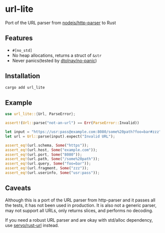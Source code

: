 # url-lite

Port of the URL parser from
[nodejs/http-parser](https://github.com/nodejs/http-parser) to Rust

## Features

- `#[no_std]`
- No heap allocations, returns a struct of `&str`
- Never panics(tested by [dtolnay/no-panic](https://github.com/dtolnay/no-panic))

## Installation

```sh
cargo add url_lite
```

## Example

```rust
use url_lite::{Url, ParseError};

assert!(Url::parse("not-an-url") == Err(ParseError::Invalid))

let input = "https://usr:pass@example.com:8080/some%20path?foo=bar#zzz";
let url = Url::parse(input).expect("Invalid URL");

assert_eq!(url.schema, Some("https"));
assert_eq!(url.host, Some("example.com"));
assert_eq!(url.port, Some("8080"));
assert_eq!(url.path, Some("/some%20path"));
assert_eq!(url.query, Some("foo=bar"));
assert_eq!(url.fragment, Some("zzz"));
assert_eq!(url.userinfo, Some("usr:pass"));
```

## Caveats

Although this is a port of the URL parser from http-parser and it passes all
the tests, it has not been used in production. It is also not a generic parser,
may not support all URLs, only returns slices, and performs no decoding.

If you need a robust URL parser and are okay with std/alloc dependency, use
[servo/rust-url](https://crates.io/crates/url) instead.
